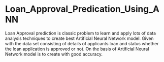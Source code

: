 # Loan_Approval_Predication_Using_ANN

Loan Approval prediction is classic problem to learn and apply lots of data analysis techniques to create best Artificial Neural Network model. Given with the data set consisting of details of applicants loan and status whether the loan application is approved or not. On the basis of Artificial Neural Network model is to create with good accuracy.
